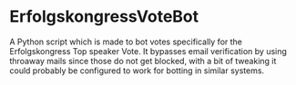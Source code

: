 # ErfolgskongressVoteBot
A Python script which is made to bot votes specifically for the Erfolgskongress Top speaker Vote. It bypasses email verification by using throaway mails since those do not get blocked, with a bit of tweaking it could probably be configured to work for botting in similar systems.
